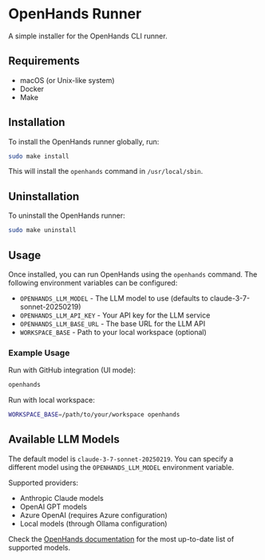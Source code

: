 # OpenHands Runner

A simple installer for the OpenHands CLI runner.

## Requirements

- macOS (or Unix-like system)
- Docker
- Make

## Installation

To install the OpenHands runner globally, run:

```bash
sudo make install
```

This will install the `openhands` command in `/usr/local/sbin`.

## Uninstallation

To uninstall the OpenHands runner:

```bash
sudo make uninstall
```

## Usage

Once installed, you can run OpenHands using the `openhands` command. The following environment variables can be configured:

- `OPENHANDS_LLM_MODEL` - The LLM model to use (defaults to claude-3-7-sonnet-20250219)
- `OPENHANDS_LLM_API_KEY` - Your API key for the LLM service
- `OPENHANDS_LLM_BASE_URL` - The base URL for the LLM API
- `WORKSPACE_BASE` - Path to your local workspace (optional)

### Example Usage

Run with GitHub integration (UI mode):
```bash
openhands
```

Run with local workspace:
```bash
WORKSPACE_BASE=/path/to/your/workspace openhands
```

## Available LLM Models

The default model is `claude-3-7-sonnet-20250219`. You can specify a different model using the `OPENHANDS_LLM_MODEL` environment variable.

Supported providers:
- Anthropic Claude models
- OpenAI GPT models
- Azure OpenAI (requires Azure configuration)
- Local models (through Ollama configuration)

Check the [OpenHands documentation](https://docs.all-hands.dev) for the most up-to-date list of supported models.